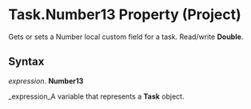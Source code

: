 
# Task.Number13 Property (Project)

Gets or sets a Number local custom field for a task. Read/write  **Double**.


## Syntax

 _expression_. **Number13**

 _expression_A variable that represents a  **Task** object.

